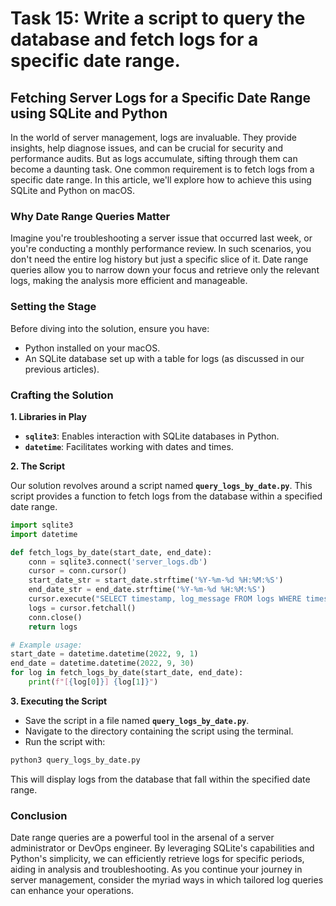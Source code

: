 # Task 15: Write a script to query the database and fetch logs for a specific date range.

## **Fetching Server Logs for a Specific Date Range using SQLite and Python**

In the world of server management, logs are invaluable. They provide insights, help diagnose issues, and can be crucial for security and performance audits. But as logs accumulate, sifting through them can become a daunting task. One common requirement is to fetch logs from a specific date range. In this article, we'll explore how to achieve this using SQLite and Python on macOS.

### **Why Date Range Queries Matter**

Imagine you're troubleshooting a server issue that occurred last week, or you're conducting a monthly performance review. In such scenarios, you don't need the entire log history but just a specific slice of it. Date range queries allow you to narrow down your focus and retrieve only the relevant logs, making the analysis more efficient and manageable.

### **Setting the Stage**

Before diving into the solution, ensure you have:

- Python installed on your macOS.
- An SQLite database set up with a table for logs (as discussed in our previous articles).

### **Crafting the Solution**

**1. Libraries in Play**

- **`sqlite3`**: Enables interaction with SQLite databases in Python.
- **`datetime`**: Facilitates working with dates and times.

**2. The Script**

Our solution revolves around a script named **`query_logs_by_date.py`**. This script provides a function to fetch logs from the database within a specified date range.

```python
import sqlite3
import datetime

def fetch_logs_by_date(start_date, end_date):
    conn = sqlite3.connect('server_logs.db')
    cursor = conn.cursor()
    start_date_str = start_date.strftime('%Y-%m-%d %H:%M:%S')
    end_date_str = end_date.strftime('%Y-%m-%d %H:%M:%S')
    cursor.execute("SELECT timestamp, log_message FROM logs WHERE timestamp BETWEEN ? AND ?", (start_date_str, end_date_str))
    logs = cursor.fetchall()
    conn.close()
    return logs

# Example usage:
start_date = datetime.datetime(2022, 9, 1)
end_date = datetime.datetime(2022, 9, 30)
for log in fetch_logs_by_date(start_date, end_date):
    print(f"[{log[0]}] {log[1]}")
```

**3. Executing the Script**

- Save the script in a file named **`query_logs_by_date.py`**.
- Navigate to the directory containing the script using the terminal.
- Run the script with:

```bash
python3 query_logs_by_date.py
```

This will display logs from the database that fall within the specified date range.

### **Conclusion**

Date range queries are a powerful tool in the arsenal of a server administrator or DevOps engineer. By leveraging SQLite's capabilities and Python's simplicity, we can efficiently retrieve logs for specific periods, aiding in analysis and troubleshooting. As you continue your journey in server management, consider the myriad ways in which tailored log queries can enhance your operations.